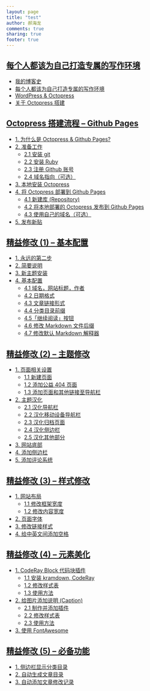 ```yaml
---
layout: page
title: "test"
author: 郝海龙
comments: true
sharing: true
footer: true
---
```


<div class="bordergrey">

<h2><a href="{{ root_url }}/blog/everybody-should-build-his-own-writing-space.html/" target="_blank">每个人都该为自己打造专属的写作环境</a></h2>
<ul>
  <li><a href="{{ root_url }}/blog/everybody-should-build-his-own-writing-space.html/#section">我的博客史</a></li>
  <li><a href="{{ root_url }}/blog/everybody-should-build-his-own-writing-space.html/#section-1">每个人都该为自己打造专属的写作环境</a></li>
  <li><a href="{{ root_url }}/blog/everybody-should-build-his-own-writing-space.html/#wordpress--octopress">WordPress &amp; Octopress</a></li>
  <li><a href="{{ root_url }}/blog/everybody-should-build-his-own-writing-space.html/#octopress-">关于 Octopress 搭建</a></li>
</ul>

<h2><a href="{{ root_url }}/blog/setup-octopress-with-github-pages.html/" target="_blank">Octopress 搭建流程 – Github Pages</a></h2>

<ul>
  <li><a href="{{ root_url }}/blog/setup-octopress-with-github-pages.html/#octopress--github-pages">1. 为什么是 Octopress &amp; Github Pages?</a></li>
  <li><a href="{{ root_url }}/blog/setup-octopress-with-github-pages.html/#section">2. 准备工作</a>    <ul>
      <li><a href="{{ root_url }}/blog/setup-octopress-with-github-pages.html/#git-2">2.1 安装 git </a></li>
      <li><a href="{{ root_url }}/blog/setup-octopress-with-github-pages.html/#ruby-3">2.2 安装 Ruby </a></li>
      <li><a href="{{ root_url }}/blog/setup-octopress-with-github-pages.html/#github-">2.3 注册 Github 账号</a></li>
      <li><a href="{{ root_url }}/blog/setup-octopress-with-github-pages.html/#section-1">2.4 域名指向（可选）</a></li>
    </ul>
  </li>
  <li><a href="{{ root_url }}/blog/setup-octopress-with-github-pages.html/#octopress">3. 本地安装 Octopress</a></li>
  <li><a href="{{ root_url }}/blog/setup-octopress-with-github-pages.html/#octopress--github-pages-1">4. 将 Octopress 部署到 Github Pages</a>    <ul>
      <li><a href="{{ root_url }}/blog/setup-octopress-with-github-pages.html/#repository">4.1 新建库 (Repository)</a></li>
      <li><a href="{{ root_url }}/blog/setup-octopress-with-github-pages.html/#octopress--github-pages-2">4.2 将本地部署的 Octopress 发布到 Github Pages</a></li>
      <li><a href="{{ root_url }}/blog/setup-octopress-with-github-pages.html/#section-2">4.3 使用自己的域名（可选）</a></li>
    </ul>
  </li>
  <li><a href="{{ root_url }}/blog/setup-octopress-with-github-pages.html/#section-3">5. 发布新贴</a></li>
</ul>

<h2><a href="{{ root_url }}/blog/octopress-lean-modification-1.html/" target="_blank">精益修改 (1) – 基本配置</a></h2>

<ul>
  <li><a href="{{ root_url }}/blog/octopress-lean-modification-1.html/#section">1. 永远的第二步</a></li>
  <li><a href="{{ root_url }}/blog/octopress-lean-modification-1.html/#section-1">2. 简要说明</a></li>
  <li><a href="{{ root_url }}/blog/octopress-lean-modification-1.html/#section-2">3. 新主题安装</a></li>
  <li><a href="{{ root_url }}/blog/octopress-lean-modification-1.html/#section-3">4. 基本配置</a>    <ul>
      <li><a href="{{ root_url }}/blog/octopress-lean-modification-1.html/#section-4">4.1 域名，网站标题，作者</a></li>
      <li><a href="{{ root_url }}/blog/octopress-lean-modification-1.html/#section-5">4.2 日期格式</a></li>
      <li><a href="{{ root_url }}/blog/octopress-lean-modification-1.html/#section-6">4.3 文章链接形式</a></li>
      <li><a href="{{ root_url }}/blog/octopress-lean-modification-1.html/#section-7">4.4 分类目录前缀</a></li>
      <li><a href="{{ root_url }}/blog/octopress-lean-modification-1.html/#section-8">4.5「继续阅读」按钮</a></li>
      <li><a href="{{ root_url }}/blog/octopress-lean-modification-1.html/#markdown-">4.6 修改 Markdown 文件后缀</a></li>
      <li><a href="{{ root_url }}/blog/octopress-lean-modification-1.html/#markdown--1">4.7 修改默认 Markdown 解释器</a></li>
    </ul>
  </li>
</ul>

<h2><a href="{{ root_url }}/blog/octopress-lean-modification-2.html/" target="_blank">精益修改 (2) – 主题修改</a></h2>

<ul>
  <li><a href="{{ root_url }}/blog/octopress-lean-modification-2.html/#section">1. 页面相关设置</a>    <ul>
      <li><a href="{{ root_url }}/blog/octopress-lean-modification-2.html/#section-1">1.1 新建页面</a></li>
      <li><a href="{{ root_url }}/blog/octopress-lean-modification-2.html/#section-2">1.2 添加公益 404 页面</a></li>
      <li><a href="{{ root_url }}/blog/octopress-lean-modification-2.html/#section-3">1.3 添加页面和其他链接至导航栏</a></li>
    </ul>
  </li>
  <li><a href="{{ root_url }}/blog/octopress-lean-modification-2.html/#section-4">2. 主题汉化</a>    <ul>
      <li><a href="{{ root_url }}/blog/octopress-lean-modification-2.html/#section-5">2.1 汉化导航栏</a></li>
      <li><a href="{{ root_url }}/blog/octopress-lean-modification-2.html/#section-6">2.2 汉化移动设备导航栏</a></li>
      <li><a href="{{ root_url }}/blog/octopress-lean-modification-2.html/#section-7">2.3 汉化归档页面</a></li>
      <li><a href="{{ root_url }}/blog/octopress-lean-modification-2.html/#section-8">2.4 汉化侧边栏</a></li>
      <li><a href="{{ root_url }}/blog/octopress-lean-modification-2.html/#section-9">2.5 汉化其他部分</a></li>
    </ul>
  </li>
  <li><a href="{{ root_url }}/blog/octopress-lean-modification-2.html/#section-10">3. 网站底部</a></li>
  <li><a href="{{ root_url }}/blog/octopress-lean-modification-2.html/#section-11">4. 添加侧边栏</a></li>
  <li><a href="{{ root_url }}/blog/octopress-lean-modification-2.html/#section-12">5. 添加评论系统</a></li>
</ul>

<h2><a href="{{ root_url }}/blog/octopress-lean-modification-3.html/" target="_blank">精益修改 (3) – 样式修改</a></h2>

<ul>
  <li><a href="{{ root_url }}/blog/octopress-lean-modification-3.html/#section">1. 网站布局</a>    <ul>
      <li><a href="{{ root_url }}/blog/octopress-lean-modification-3.html/#section-1">1.1 修改框架宽度</a></li>
      <li><a href="{{ root_url }}/blog/octopress-lean-modification-3.html/#section-2">1.2 修改内容宽度</a></li>
    </ul>
  </li>
  <li><a href="{{ root_url }}/blog/octopress-lean-modification-3.html/#section-3">2. 页面字体</a></li>
  <li><a href="{{ root_url }}/blog/octopress-lean-modification-3.html/#section-4">3. 修改链接样式</a></li>
  <li><a href="{{ root_url }}/blog/octopress-lean-modification-3.html/#section-5">4. 给中英文间添加空格</a></li>
</ul>

<h2><a href="{{ root_url }}/blog/octopress-lean-modification-4.html/" target="_blank">精益修改 (4) – 元素美化</a></h2>

<ul>
  <li><a href="{{ root_url }}/blog/octopress-lean-modification-4.html/#coderay-block-">1.  CodeRay Block 代码块插件</a>    <ul>
      <li><a href="{{ root_url }}/blog/octopress-lean-modification-4.html/#kramdown-coderay">1.1 安装 kramdown, CodeRay</a></li>
      <li><a href="{{ root_url }}/blog/octopress-lean-modification-4.html/#section">1.2 修改样式表</a></li>
      <li><a href="{{ root_url }}/blog/octopress-lean-modification-4.html/#section-1">1.3 使用方法</a></li>
    </ul>
  </li>
  <li><a href="{{ root_url }}/blog/octopress-lean-modification-4.html/#caption">2. 给图片添加说明 (Caption)</a>    <ul>
      <li><a href="{{ root_url }}/blog/octopress-lean-modification-4.html/#section-2">2.1 制作并添加插件</a></li>
      <li><a href="{{ root_url }}/blog/octopress-lean-modification-4.html/#section-3">2.2 修改样式表</a></li>
      <li><a href="{{ root_url }}/blog/octopress-lean-modification-4.html/#section-4">2.3 使用方法</a></li>
    </ul>
  </li>
  <li><a href="{{ root_url }}/blog/octopress-lean-modification-4.html/#fontawesome">3. 使用 FontAwesome</a></li>
</ul>

<h2><a href="{{ root_url }}/blog/octopress-lean-modification-5.html/" target="_blank">精益修改 (5) – 必备功能</a></h2>

<ul>
  <li><a href="{{ root_url }}/blog/octopress-lean-modification-5.html/#section">1. 侧边栏显示分类目录</a></li>
  <li><a href="{{ root_url }}/blog/octopress-lean-modification-5.html/#section-1">2. 自动生成文章目录</a></li>
  <li><a href="{{ root_url }}/blog/octopress-lean-modification-5.html/#section-2">3. 自动添加文章修改记录</a></li>
</ul>

</div>